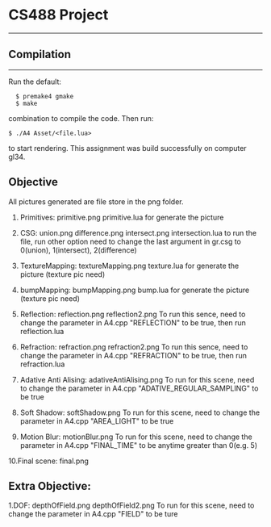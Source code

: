 # CS488 Project

---

## Compilation

----

Run the default:

      $ premake4 gmake
      $ make

combination to compile the code.
Then run:

    $ ./A4 Asset/<file.lua>

to start rendering. This assignment was build successfully on computer gl34.

## Objective

All pictures generated are file store in the png folder.

1. Primitives: primitive.png
  primitive.lua for generate the picture

2. CSG: union.png difference.png intersect.png
  intersection.lua to run the file, run other option need to change the last argument in gr.csg to 0(union), 1(intersect), 2(difference)

3. TextureMapping: textureMapping.png
  texture.lua for generate the picture (texture pic need)

4. bumpMapping: bumpMapping.png
  bump.lua for generate the picture (texture pic need)

5. Reflection: reflection.png reflection2.png
  To run this sence, need to change the parameter in A4.cpp "REFLECTION" to be true,
  then run reflection.lua

6. Refraction: refraction.png refraction2.png
  To run this sence, need to change the parameter in A4.cpp "REFRACTION" to be true,
  then run refraction.lua

7. Adative Anti Alising: adativeAntiAlising.png
  To run for this scene, need to change the parameter in A4.cpp "ADATIVE_REGULAR_SAMPLING" to be true

8. Soft Shadow: softShadow.png
  To run for this scene, need to change the parameter in A4.cpp "AREA_LIGHT" to be true

9. Motion Blur: motionBlur.png
  To run for this scene, need to change the parameter in A4.cpp "FINAL_TIME" to be anytime greater than 0(e.g. 5)

10.Final scene: final.png


## Extra Objective:

1.DOF: depthOfField.png depthOfField2.png
  To run for this scene, need to change the parameter in A4.cpp "FIELD" to be ture
